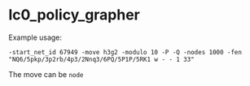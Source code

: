 # lc0_policy_grapher

Example usage:

```
-start_net_id 67949 -move h3g2 -modulo 10 -P -Q -nodes 1000 -fen "NQ6/5pkp/3p2rb/4p3/2Nnq3/6PQ/5P1P/5RK1 w - - 1 33"
```

The move can be `node`
